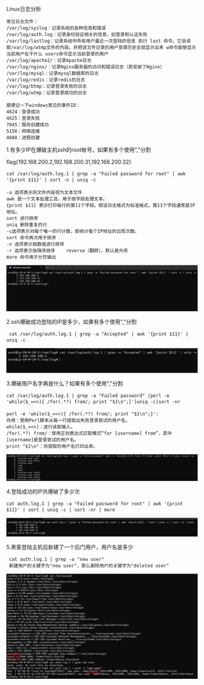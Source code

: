 Linux日志分析

```
常见日志文件：
/var/log/syslog：记录系统的各种信息和错误
/var/log/auth.log：记录身份验证相关的信息，如登录和认证失败
/var/log/lastlog：记录系统中所有用户最近一次登陆的信息	执行 last 命令，它会读取/var/log/wtmp文件的内容。并把该文件记录的用户登录历史全部显示出来 w命令能够显示当前用户在干什么 users命令显示当前登录的用户
/var/log/apache2/：记录Apache日志
/var/log/nginx/：记录Nginx服务器的访问和错误日志（若安装了Nginx）
/var/log/mysql：记录mysql数据库的日志
/var/log/redis：记录redis的日志
/var/log/btmp：记录登录失败的日志
/var/log/wtmp：记录登录成功的日志

顺便记一下windows常见的事件ID：
4624：登录成功
4625：登录失败
7045：服务创建成功
5156：网络连接
4688：进程创建
```

1.有多少IP在爆破主机ssh的root帐号，如果有多个使用","分割

flag{192.168.200.2,192.168.200.31,192.168.200.32}

```
cat /var/log/auth.log.1 | grep -a "Failed password for root" | awk '{print $11}' | sort -n | uniq -c

-a 选项表示将文件内容视为文本文件
awk 是一个文本处理工具，用于按字段处理文本。
{print $11} 表示打印每行的第11个字段。假设日志格式为标准格式，第11个字段通常是IP地址。
sort 进行排序
uniq 删除重复的行
-c选项表示对每个唯一的行计数，即统计每个IP地址的出现次数。
sort 命令再次用于排序
-n 选项表示按数值进行排序 
-r 选项表示按降序排序	reverse（翻转），默认是升序
more 命令用于分页输出
```

![image-20250605232714715](../assets/image-20250605232714715.png)

2.ssh爆破成功登陆的IP是多少，如果有多个使用","分割

```
 cat /var/log/auth.log.1 | grep -a "Accepted" | awk '{print $11}' | uniq -c
```

![image-20250605232830682](../assets/image-20250605232830682.png)

3.爆破用户名字典是什么？如果有多个使用","分割

```
cat /var/log/auth.log.1 | grep -a "Failed password" |perl -e 'while($_=<>){ /for(.*?) from/; print "$1\n";}'|uniq -c|sort -nr

perl -e 'while($_=<>){ /for(.*?) from/; print "$1\n";}':
作用：使用Perl脚本从每一行提取出失败登录尝试的用户名。
while($_=<>)：逐行读取输入。
/for(.*?) from/：使用正则表达式匹配模式“for [username] from”，其中[username]是登录尝试的用户名。
print "$1\n"：将提取的用户名打印出来。
```

![image-20250605233155813](../assets/image-20250605233155813.png)

4.登陆成功的IP共爆破了多少次

```
cat auth.log.1 | grep -a "Failed password for root" | awk '{print $11}' | sort | uniq -c | sort -nr | more
```

![image-20250605233137432](../assets/image-20250605233137432.png)

5.黑客登陆主机后新建了一个后门用户，用户名是多少

```
 cat auth.log.1 | grep -a "new user"
 新建用户的关键字为"new user"，那么删除用户的关键字为"deleted user"
```

![image-20250605233323387](../assets/image-20250605233323387.png)
